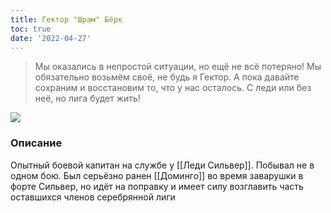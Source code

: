 ```yaml
---
title: Гектор "Шрам" Бёрк
toc: true
date: '2022-04-27'
---
```

>Мы оказались в непростой ситуации, но ещё не всё потеряно! Мы обязательно возьмём своё, не будь я Гектор. А пока давайте сохраним и восстановим то, что у нас осталось. С леди или без неё, но лига будет жить!

![](https://i.imgur.com/mWqbq54.png)
### Описание
Опытный боевой капитан на службе у [[Леди Сильвер]]. Побывал не в одном бою.
Был серьёзно ранен [[Доминго]] во время заварушки в форте Сильвер, но идёт на поправку и имеет силу возглавить часть оставшихся членов серебрянной лиги